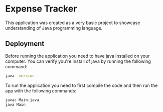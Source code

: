 # Expense Tracker
This application was created as a very basic project to showcase understanding of Java programming language. 

## Deployment
Before running the application you need to have java installed on your computer. You can verify you're install of java by running the following command:
```bash
java -version
```

To run the application you need to first compile the code and then run the app with the following commands:
```bash
javac Main.java
java Main
```